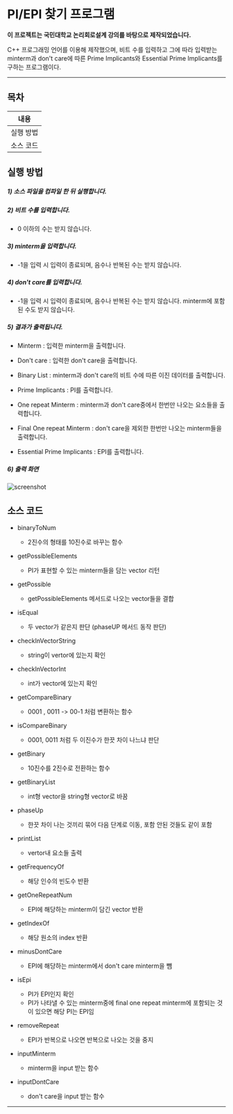 # PI/EPI 찾기 프로그램



**이 프로젝트는 국민대학교 논리회로설계 강의를 바탕으로 제작되었습니다.**

C++ 프로그래밍 언어를 이용해 제작했으며,
비트 수를 입력하고 그에 따라 입력받는 minterm과 don't care에 따른 Prime Implicants와 Essential Prime Implicants를 구하는 프로그램이다.

------



## 목차

|   내용    |
| :-------: |
| 실행 방법 |
| 소스 코드 |





## 실행 방법

##### 1) 소스 파일을 컴파일 한 뒤 실행합니다.

##### 2) 비트 수를 입력합니다.

* 0 이하의 수는 받지 않습니다.

##### 3) minterm을 입력합니다.

* -1을 입력 시 입력이 종료되며, 음수나 반복된 수는 받지 않습니다.

##### 4) don't care를 입력합니다.

* -1을 입력 시 입력이 종료되며, 음수나 반복된 수는 받지 않습니다. minterm에 포함된 수도 받지 않습니다.

##### 5) 결과가 출력됩니다.

* Minterm : 입력한 minterm을 출력합니다.

* Don't care : 입력한 don't care을 출력합니다.

* Binary List : minterm과 don't care의 비트 수에 따른 이진 데이터를 출력합니다.

* Prime Implicants : PI를 출력합니다.

* One repeat Minterm : minterm과 don't care중에서 한번만 나오는 요소들을 출력합니다.

* Final One repeat Minterm : don't care을 제외한 한번만 나오는 minterm들을 출력합니다.

* Essential Prime Implicants : EPI를 출력합니다.

##### 6) 출력 화면

![screenshot](https://user-images.githubusercontent.com/28584213/99257128-de32be80-2859-11eb-8aa8-2d6cf48b974d.png)






## 소스 코드

* binaryToNum
  * 2진수의 형태를 10진수로 바꾸는 함수

* getPossibleElements
  * PI가 표현할 수 있는 minterm들을 담는 vector 리턴
* getPossible
  * getPossibleElements 메서드로 나오는 vector들을 결합

* isEqual
  * 두 vector가 같은지 판단 (phaseUP 메서드 동작 판단)
* checkInVectorString
  * string이 vertor에 있는지 확인
* checkInVectorInt
  * int가 vector에 있는지 확인

* getCompareBinary
  * 0001 , 0011 -> 00-1 처럼 변환하는 함수
* isCompareBinary
  * 0001, 0011 처럼 두 이진수가 한끗 차이 나느냐 판단
* getBinary
  * 10진수를 2진수로 전환하는 함수
* getBinaryList
  * int형 vector을 string형 vector로 바꿈
* phaseUp
  * 한끗 차이 나는 것끼리 묶어 다음 단계로 이동, 포함 안된 것들도 같이 포함
* printList
  * vertor내 요소들 출력
* getFrequencyOf
  * 해당 인수의 빈도수 반환
* getOneRepeatNum
  * EPI에 해당하는 minterm이 담긴 vector 반환
* getIndexOf
  * 해당 원소의 index 반환
* minusDontCare
  * EPI에 해당하는 minterm에서 don't care minterm을 뺌
* isEpi
  * PI가 EPI인지 확인
  * PI가 나타낼 수 있는 minterm중에 final one repeat minterm에 포함되는 것이 있으면 해당 PI는 EPI임
* removeRepeat
  * EPI가 반복으로 나오면 반복으로 나오는 것을 중지
* inputMinterm
  * minterm을 input 받는 함수
* inputDontCare
  * don't care을 input 받는 함수

------

